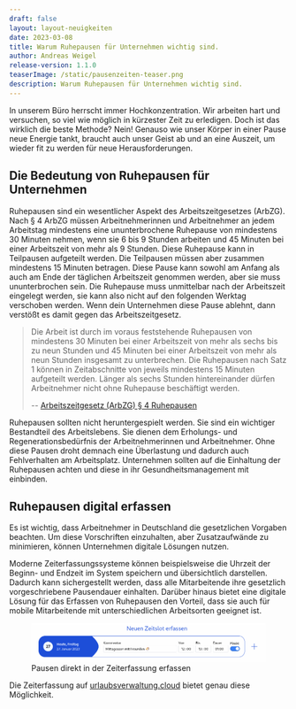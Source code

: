 ```yaml
---
draft: false
layout: layout-neuigkeiten
date: 2023-03-08
title: Warum Ruhepausen für Unternehmen wichtig sind.
author: Andreas Weigel
release-version: 1.1.0
teaserImage: /static/pausenzeiten-teaser.png
description: Warum Ruhepausen für Unternehmen wichtig sind.
---
```


In unserem Büro herrscht immer Hochkonzentration. Wir arbeiten hart und versuchen, so viel wie möglich in kürzester Zeit zu erledigen.
Doch ist das wirklich die beste Methode? Nein!
Genauso wie unser Körper in einer Pause neue Energie tankt, braucht auch unser Geist ab und an eine Auszeit,
um wieder fit zu werden für neue Herausforderungen.

<!-- more -->

## Die Bedeutung von Ruhepausen für Unternehmen

Ruhepausen sind ein wesentlicher Aspekt des Arbeitszeitgesetzes (ArbZG).
Nach § 4 ArbZG müssen Arbeitnehmerinnen und Arbeitnehmer an jedem Arbeitstag mindestens eine ununterbrochene Ruhepause von
mindestens 30 Minuten nehmen, wenn sie 6 bis 9 Stunden arbeiten und 45 Minuten bei einer Arbeitszeit von mehr als 9 Stunden.
Diese Ruhepause kann in Teilpausen aufgeteilt werden. Die Teilpausen müssen aber zusammen mindestens 15 Minuten betragen.
Diese Pause kann sowohl am Anfang als auch am Ende der täglichen Arbeitszeit genommen werden, aber sie muss ununterbrochen sein.
Die Ruhepause muss unmittelbar nach der Arbeitszeit eingelegt werden, sie kann also nicht auf den folgenden Werktag verschoben werden.
Wenn dein Unternehmen diese Pause ablehnt, dann verstößt es damit gegen das Arbeitszeitgesetz.

> Die Arbeit ist durch im voraus feststehende Ruhepausen von mindestens 30 Minuten bei einer Arbeitszeit von mehr als
sechs bis zu neun Stunden und 45 Minuten bei einer Arbeitszeit von mehr als neun Stunden insgesamt zu unterbrechen.
Die Ruhepausen nach Satz 1 können in Zeitabschnitte von jeweils mindestens 15 Minuten aufgeteilt werden.
Länger als sechs Stunden hintereinander dürfen Arbeitnehmer nicht ohne Ruhepause beschäftigt werden.
>
> -- <a href="https://www.gesetze-im-internet.de/arbzg/__4.html">Arbeitszeitgesetz (ArbZG) § 4 Ruhepausen</a>

Ruhepausen sollten nicht heruntergespielt werden. Sie sind ein wichtiger Bestandteil des Arbeitslebens.
Sie dienen dem Erholungs- und Regenerationsbedürfnis der Arbeitnehmerinnen und Arbeitnehmer.
Ohne diese Pausen droht demnach eine Überlastung und dadurch auch Fehlverhalten am Arbeitsplatz.
Unternehmen sollten auf die Einhaltung der Ruhepausen achten und diese in ihr Gesundheitsmanagement mit einbinden.

## Ruhepausen digital erfassen

Es ist wichtig, dass Arbeitnehmer in Deutschland die gesetzlichen Vorgaben beachten. Um diese Vorschriften einzuhalten,
aber Zusatzaufwände zu minimieren, können Unternehmen digitale Lösungen nutzen.

Moderne Zeiterfassungssysteme können beispielsweise die Uhrzeit der Beginn- und Endzeit im System speichern und übersichtlich darstellen.
Dadurch kann sichergestellt werden, dass alle Mitarbeitende ihre gesetzlich vorgeschriebene Pausendauer einhalten.
Darüber hinaus bietet eine digitale Lösung für das Erfassen von Ruhepausen den Vorteil,
dass sie auch für mobile Mitarbeitende mit unterschiedlichen Arbeitsorten geeignet ist.

<div class="flex my-8">
    <figure>
        <picture>
            <source srcset="pause-erfassen.avif" type="image/avif" />
            <img
              src="pause-erfassen.png"
              alt="Pausen erfassen"
              decoding="async"
              loading="lazy"
              class="rounded-lg"
            />
        </picture>
        <figcaption class="text-sm text-center">Pausen direkt in der Zeiterfassung erfassen</figcaption>
    </figure>
</div>

Die Zeiterfassung auf <a href="https://www.urlaubsverwaltung.cloud">urlaubsverwaltung.cloud</a> bietet genau diese Möglichkeit.
